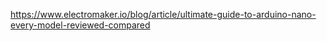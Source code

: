 https://www.electromaker.io/blog/article/ultimate-guide-to-arduino-nano-every-model-reviewed-compared